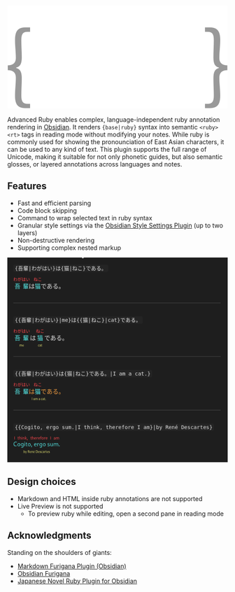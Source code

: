 <p align="center"><img src="./assets/logo_on_dark.svg"></p>

Advanced Ruby enables complex, language-independent ruby annotation rendering in [Obsidian](https://github.com/obsidianmd).
It renders `{base|ruby}` syntax into semantic `<ruby><rt>` tags in reading mode without modifying your notes.
While ruby is commonly used for showing the pronounciation of East Asian characters, it can be used to any kind of text.
This plugin supports the full range of Unicode, making it suitable for not only phonetic guides, but also semantic glosses, or layered annotations across languages and notes.

## Features

- Fast and efficient parsing
- Code block skipping
- Command to wrap selected text in ruby syntax
- Granular style settings via the [Obsidian Style Settings Plugin](https://github.com/mgmeyers/obsidian-style-settings) (up to two layers)
- Non-destructive rendering
- Supporting complex nested markup

<img src="./assets/sample.png">

## Design choices

- Markdown and HTML inside ruby annotations are not supported
- Live Preview is not supported
	- To preview ruby while editing, open a second pane in reading mode

 ## Acknowledgments

Standing on the shoulders of giants:

 - [Markdown Furigana Plugin (Obsidian)](https://github.com/steven-kraft/obsidian-markdown-furigana)
 - [Obsidian Furigana](https://github.com/uonr/obsidian-furigana)
 - [Japanese Novel Ruby Plugin for Obsidian](https://github.com/k-quels/japanese-novel-ruby)
